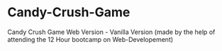# Candy-Crush-Game
Candy Crush Game Web Version - Vanilla Version (made by the help of attending the 12 Hour bootcamp on Web-Developement)

